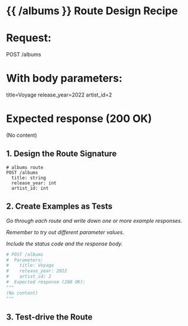 # {{ /albums }} Route Design Recipe

# Request:
POST /albums

# With body parameters:
title=Voyage
release_year=2022
artist_id=2

# Expected response (200 OK)
(No content)

## 1. Design the Route Signature
```
# albums route
POST /albums
  title: string
  release_year: int
  artist_id: int
```

## 2. Create Examples as Tests

_Go through each route and write down one or more example responses._

_Remember to try out different parameter values._

_Include the status code and the response body._

```python
# POST /albums
#  Parameters:
#    title: Voyage
#    release_year: 2022 
#    artist_id: 2
#  Expected response (200 OK):
"""
(No content)
"""
```

## 3. Test-drive the Route
